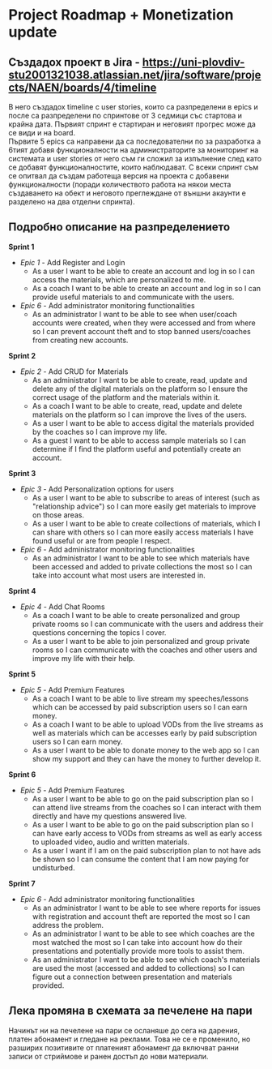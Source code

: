 # Project Roadmap + Monetization update

## Създадох проект в Jira - https://uni-plovdiv-stu2001321038.atlassian.net/jira/software/projects/NAEN/boards/4/timeline
В него създадох timeline с user stories, които са разпределени в epics и после са разпределени по спринтове от 3 седмици със стартова и крайна дата. Първият спринт е стартиран и неговият прогрес може да се види и на board.<br>
Първите 5 epics са направени да са последователни по за разработка а 6тият добавя функционалности на администраторите за мониторинг на системата и user stories от него съм ги сложил за изпълнение след като се добавят функционалностите, които наблюдават.
С всеки спринт съм се опитвал да създам работеща версия на проекта с добавени функционалности (поради количеството работа на някои места създаването на обект и неговото преглеждане от външни акаунти е разделено на два отделни спринта).

## Подробно описание на разпределението
**Sprint 1**
- *Epic 1* - Add Register and Login
	- As a user I want to be able to create an account and log in so I can access the materials, which are personalized to me.
	- As a coach I want to be able to create an account and log in so I can provide useful materials to and communicate with the users.
- *Epic 6* - Add administrator monitoring functionalities
	- As an administrator I want to be able to see when user/coach accounts were created, when they were accessed and from where so I can prevent account theft and to stop banned users/coaches from creating new accounts.
	
**Sprint 2**
- *Epic 2* - Add CRUD for Materials
	- As an administrator I want to be able to create, read, update and delete any of the digital materials on the platform so I ensure the correct usage of the platform and the materials within it.
	- As a coach I want to be able to create, read, update and delete materials on the platform so I can improve the lives of the users.
	- As a user I want to be able to access digital the materials provided by the coaches so I can improve my life.
	- As a guest I want to be able to access sample materials so I can determine if I find the platform useful and potentially create an account.

**Sprint 3**
- *Epic 3* - Add Personalization options for users
	- As a user I want to be able to subscribe to areas of interest (such as "relationship advice") so I can more easily get materials to improve on those areas.
	- As a user I want to be able to create collections of materials, which I can share with others so I can more easily access materials I have found useful or are from people I respect.
- *Epic 6* - Add administrator monitoring functionalities
	- As an administrator I want to be able to see which materials have been accessed and added to private collections the most so I can take into account what most users are interested in.

**Sprint 4**
- *Epic 4* - Add Chat Rooms
	- As a coach I want to be able to create personalized and group private rooms so I can communicate with the users and address their questions concerning the topics I cover.
	- As a user I want to be able to join personalized and group private rooms so I can communicate with the coaches and other users and improve my life with their help.

**Sprint 5**
- *Epic 5* - Add Premium Features
	- As a coach I want to be able to live stream my speeches/lessons which can be accessed by paid subscription users so I can earn money.
	- As a coach I want to be able to upload VODs from the live streams as well as materials which can be accesses early by paid subscription users so I can earn money.
	- As a user I want to be able to donate money to the web app so I can show my support and they can have the money to further develop it.

**Sprint 6**
- *Epic 5* - Add Premium Features
	- As a user I want to be able to go on the paid subscription plan so I can attend live streams from the coaches so I can interact with them directly and have my questions answered live.
	- As a user I want to be able to go on the paid subscription plan so I can have early access to VODs from streams as well as early access to uploaded video, audio and written materials.
	- As a user I want if I am on the paid subscription plan to not have ads be shown so I can consume the content that I am now paying for undisturbed.

**Sprint 7**
- *Epic 6* - Add administrator monitoring functionalities
	- As an administrator I want to be able to see where reports for issues with registration and account theft are reported the most so I can address the problem.
	- As an administrator I want to be able to see which coaches are the most watched the most so I can take into account how do their presentations and potentially provide more tools to assist them.
	- As an administrator I want to be able to see which coach's materials are used the most (accessed and added to collections) so I can figure out a connection between presentation and materials provided.

## Лека промяна в схемата за печелене на пари
Начинът ни на печелене на пари се осланяше до сега на дарения, платен абонамент и гледане на реклами. Това не се е променило, но разширих позитивите от платеният абонамент да включват ранни записи от стриймове и ранен достъп до нови материали.
